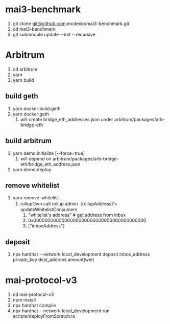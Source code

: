 # mai3-benchmark

1. git clone git@github.com:mcdexio/mai3-benchmark.git
2. cd mai3-benchmark
3. git submodule update --init --recursive

# Arbitrum
1. cd arbitrum
2. yarn
3. yarn build
## build geth
1. yarn docker:build:geth
2. yarn docker:geth
   1. will create bridge_eth_addresses.json under arbitrum/packages/arb-bridge-eth
## build arbitrum
1. yarn demo:initialize [--force=true]
   1. will depend on arbitrum/packages/arb-bridge-eth/bridge_eth_address.json
2. yarn demo:deploy
## remove whitelist
1. yarn remove-whitelist
   1. rollupOwn call rollup admin（rollupAddress)'s updateWhitelistConsumers
      1. "whitelist's address" # get address from inbox
      2. 0x0000000000000000000000000000000000000000
      3. ["inboxAddress"]
## deposit
1. npx hardhat --network local_development deposit inbox_address private_key dest_address amount(wei)

# mai-protocol-v3
1. cd mai-protocol-v3
2. npm install 
3. npx hardhat compile
4. npx hardhat --network local_development run scripts/deployFromScratch.ts